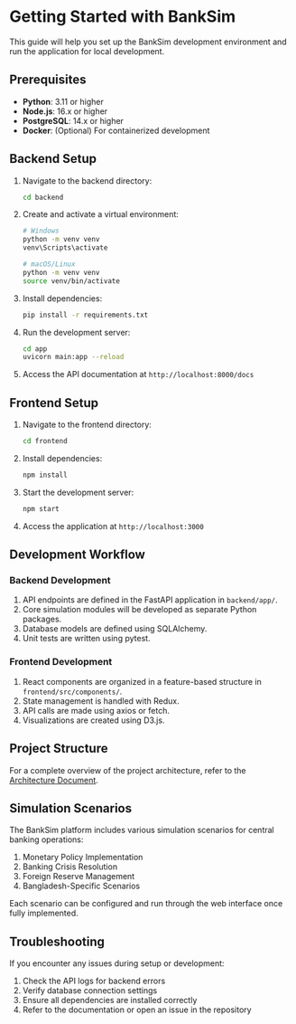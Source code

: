 # Getting Started with BankSim

This guide will help you set up the BankSim development environment and run the application for local development.

## Prerequisites

- **Python**: 3.11 or higher
- **Node.js**: 16.x or higher
- **PostgreSQL**: 14.x or higher
- **Docker**: (Optional) For containerized development

## Backend Setup

1. Navigate to the backend directory:
   ```bash
   cd backend
   ```

2. Create and activate a virtual environment:
   ```bash
   # Windows
   python -m venv venv
   venv\Scripts\activate

   # macOS/Linux
   python -m venv venv
   source venv/bin/activate
   ```

3. Install dependencies:
   ```bash
   pip install -r requirements.txt
   ```

4. Run the development server:
   ```bash
   cd app
   uvicorn main:app --reload
   ```

5. Access the API documentation at `http://localhost:8000/docs`

## Frontend Setup

1. Navigate to the frontend directory:
   ```bash
   cd frontend
   ```

2. Install dependencies:
   ```bash
   npm install
   ```

3. Start the development server:
   ```bash
   npm start
   ```

4. Access the application at `http://localhost:3000`

## Development Workflow

### Backend Development

1. API endpoints are defined in the FastAPI application in `backend/app/`.
2. Core simulation modules will be developed as separate Python packages.
3. Database models are defined using SQLAlchemy.
4. Unit tests are written using pytest.

### Frontend Development

1. React components are organized in a feature-based structure in `frontend/src/components/`.
2. State management is handled with Redux.
3. API calls are made using axios or fetch.
4. Visualizations are created using D3.js.

## Project Structure

For a complete overview of the project architecture, refer to the [Architecture Document](architecture.md).

## Simulation Scenarios

The BankSim platform includes various simulation scenarios for central banking operations:

1. Monetary Policy Implementation
2. Banking Crisis Resolution
3. Foreign Reserve Management
4. Bangladesh-Specific Scenarios

Each scenario can be configured and run through the web interface once fully implemented.

## Troubleshooting

If you encounter any issues during setup or development:

1. Check the API logs for backend errors
2. Verify database connection settings
3. Ensure all dependencies are installed correctly
4. Refer to the documentation or open an issue in the repository

